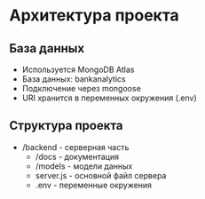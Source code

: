 # Архитектура проекта

## База данных
- Используется MongoDB Atlas
- База данных: bankanalytics
- Подключение через mongoose
- URI хранится в переменных окружения (.env)

## Структура проекта
- /backend - серверная часть
  - /docs - документация
  - /models - модели данных
  - server.js - основной файл сервера
  - .env - переменные окружения